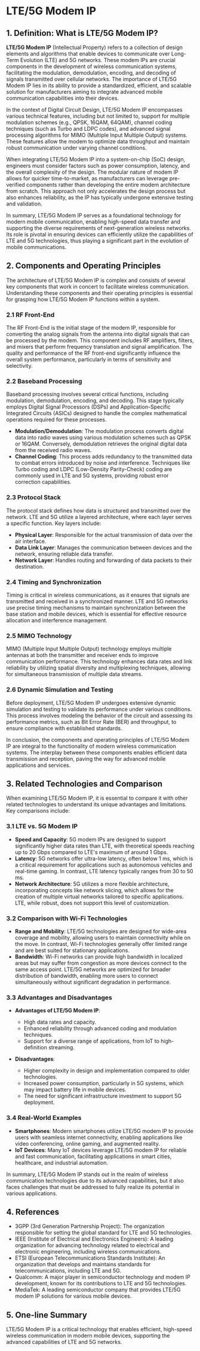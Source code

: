# LTE/5G Modem IP

## 1. Definition: What is **LTE/5G Modem IP**?
**LTE/5G Modem IP** (Intellectual Property) refers to a collection of design elements and algorithms that enable devices to communicate over Long-Term Evolution (LTE) and 5G networks. These modem IPs are crucial components in the development of wireless communication systems, facilitating the modulation, demodulation, encoding, and decoding of signals transmitted over cellular networks. The importance of LTE/5G Modem IP lies in its ability to provide a standardized, efficient, and scalable solution for manufacturers aiming to integrate advanced mobile communication capabilities into their devices.

In the context of Digital Circuit Design, LTE/5G Modem IP encompasses various technical features, including but not limited to, support for multiple modulation schemes (e.g., QPSK, 16QAM, 64QAM), channel coding techniques (such as Turbo and LDPC codes), and advanced signal processing algorithms for MIMO (Multiple Input Multiple Output) systems. These features allow the modem to optimize data throughput and maintain robust communication under varying channel conditions. 

When integrating LTE/5G Modem IP into a system-on-chip (SoC) design, engineers must consider factors such as power consumption, latency, and the overall complexity of the design. The modular nature of modem IP allows for quicker time-to-market, as manufacturers can leverage pre-verified components rather than developing the entire modem architecture from scratch. This approach not only accelerates the design process but also enhances reliability, as the IP has typically undergone extensive testing and validation.

In summary, LTE/5G Modem IP serves as a foundational technology for modern mobile communication, enabling high-speed data transfer and supporting the diverse requirements of next-generation wireless networks. Its role is pivotal in ensuring devices can efficiently utilize the capabilities of LTE and 5G technologies, thus playing a significant part in the evolution of mobile communications.

## 2. Components and Operating Principles
The architecture of LTE/5G Modem IP is complex and consists of several key components that work in concert to facilitate wireless communication. Understanding these components and their operating principles is essential for grasping how LTE/5G Modem IP functions within a system.

### 2.1 RF Front-End
The RF Front-End is the initial stage of the modem IP, responsible for converting the analog signals from the antenna into digital signals that can be processed by the modem. This component includes RF amplifiers, filters, and mixers that perform frequency translation and signal amplification. The quality and performance of the RF front-end significantly influence the overall system performance, particularly in terms of sensitivity and selectivity.

### 2.2 Baseband Processing
Baseband processing involves several critical functions, including modulation, demodulation, encoding, and decoding. This stage typically employs Digital Signal Processors (DSPs) and Application-Specific Integrated Circuits (ASICs) designed to handle the complex mathematical operations required for these processes. 

- **Modulation/Demodulation**: The modulation process converts digital data into radio waves using various modulation schemes such as QPSK or 16QAM. Conversely, demodulation retrieves the original digital data from the received radio waves.
- **Channel Coding**: This process adds redundancy to the transmitted data to combat errors introduced by noise and interference. Techniques like Turbo coding and LDPC (Low-Density Parity-Check) coding are commonly used in LTE and 5G systems, providing robust error correction capabilities.

### 2.3 Protocol Stack
The protocol stack defines how data is structured and transmitted over the network. LTE and 5G utilize a layered architecture, where each layer serves a specific function. Key layers include:

- **Physical Layer**: Responsible for the actual transmission of data over the air interface.
- **Data Link Layer**: Manages the communication between devices and the network, ensuring reliable data transfer.
- **Network Layer**: Handles routing and forwarding of data packets to their destination.

### 2.4 Timing and Synchronization
Timing is critical in wireless communications, as it ensures that signals are transmitted and received in a synchronized manner. LTE and 5G networks use precise timing mechanisms to maintain synchronization between the base station and mobile devices, which is essential for effective resource allocation and interference management.

### 2.5 MIMO Technology
MIMO (Multiple Input Multiple Output) technology employs multiple antennas at both the transmitter and receiver ends to improve communication performance. This technology enhances data rates and link reliability by utilizing spatial diversity and multiplexing techniques, allowing for simultaneous transmission of multiple data streams.

### 2.6 Dynamic Simulation and Testing
Before deployment, LTE/5G Modem IP undergoes extensive dynamic simulation and testing to validate its performance under various conditions. This process involves modeling the behavior of the circuit and assessing its performance metrics, such as Bit Error Rate (BER) and throughput, to ensure compliance with established standards.

In conclusion, the components and operating principles of LTE/5G Modem IP are integral to the functionality of modern wireless communication systems. The interplay between these components enables efficient data transmission and reception, paving the way for advanced mobile applications and services.

## 3. Related Technologies and Comparison
When examining LTE/5G Modem IP, it is essential to compare it with other related technologies to understand its unique advantages and limitations. Key comparisons include:

### 3.1 LTE vs. 5G Modem IP
- **Speed and Capacity**: 5G modem IPs are designed to support significantly higher data rates than LTE, with theoretical speeds reaching up to 20 Gbps compared to LTE's maximum of around 1 Gbps.
- **Latency**: 5G networks offer ultra-low latency, often below 1 ms, which is a critical requirement for applications such as autonomous vehicles and real-time gaming. In contrast, LTE latency typically ranges from 30 to 50 ms.
- **Network Architecture**: 5G utilizes a more flexible architecture, incorporating concepts like network slicing, which allows for the creation of multiple virtual networks tailored to specific applications. LTE, while robust, does not support this level of customization.

### 3.2 Comparison with Wi-Fi Technologies
- **Range and Mobility**: LTE/5G technologies are designed for wide-area coverage and mobility, allowing users to maintain connectivity while on the move. In contrast, Wi-Fi technologies generally offer limited range and are best suited for stationary applications.
- **Bandwidth**: Wi-Fi networks can provide high bandwidth in localized areas but may suffer from congestion as more devices connect to the same access point. LTE/5G networks are optimized for broader distribution of bandwidth, enabling more users to connect simultaneously without significant degradation in performance.

### 3.3 Advantages and Disadvantages
- **Advantages of LTE/5G Modem IP**:
  - High data rates and capacity.
  - Enhanced reliability through advanced coding and modulation techniques.
  - Support for a diverse range of applications, from IoT to high-definition streaming.

- **Disadvantages**:
  - Higher complexity in design and implementation compared to older technologies.
  - Increased power consumption, particularly in 5G systems, which may impact battery life in mobile devices.
  - The need for significant infrastructure investment to support 5G deployment.

### 3.4 Real-World Examples
- **Smartphones**: Modern smartphones utilize LTE/5G modem IP to provide users with seamless internet connectivity, enabling applications like video conferencing, online gaming, and augmented reality.
- **IoT Devices**: Many IoT devices leverage LTE/5G modem IP for reliable and fast communication, facilitating applications in smart cities, healthcare, and industrial automation.

In summary, LTE/5G Modem IP stands out in the realm of wireless communication technologies due to its advanced capabilities, but it also faces challenges that must be addressed to fully realize its potential in various applications.

## 4. References
- 3GPP (3rd Generation Partnership Project): The organization responsible for setting the global standard for LTE and 5G technologies.
- IEEE (Institute of Electrical and Electronics Engineers): A leading organization for advancing technology related to electrical and electronic engineering, including wireless communications.
- ETSI (European Telecommunications Standards Institute): An organization that develops and maintains standards for telecommunications, including LTE and 5G.
- Qualcomm: A major player in semiconductor technology and modem IP development, known for its contributions to LTE and 5G technologies.
- MediaTek: A leading semiconductor company that provides LTE/5G modem IP solutions for various mobile devices.

## 5. One-line Summary
LTE/5G Modem IP is a critical technology that enables efficient, high-speed wireless communication in modern mobile devices, supporting the advanced capabilities of LTE and 5G networks.